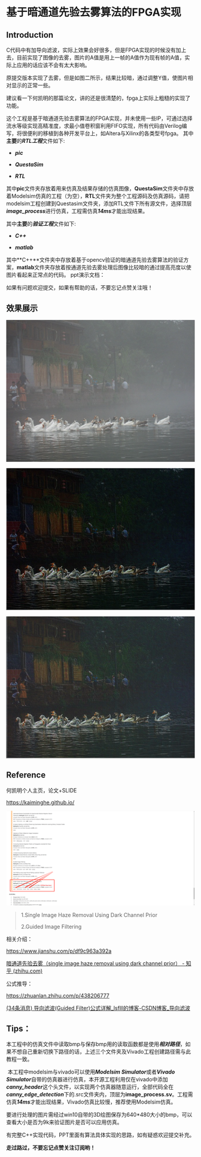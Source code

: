 # 基于暗通道先验去雾算法的FPGA实现

## Introduction

​	C代码中有加导向滤波，实际上效果会好很多，但是FPGA实现的时候没有加上去，目前实现了图像的去雾，图片的A值是用上一帧的A值作为现有帧的A值，实际上应用的话应该不会有太大影响。

​	原提交版本实现了去雾，但是如图二所示，结果比较暗，通过调整Y值，使图片相对显示的正常一些。

​	建议看一下何凯明的那篇论文，讲的还是很清楚的，fpga上实际上粗糙的实现了功能。

​	这个工程是基于暗通道先验去雾算法的FPGA实现，并未使用一些IP，可通过选择流水等级实现高精准度，求最小值卷积窗利用FIFO实现，所有代码由Verilog编写，将很便利的移植到各种开发平台上，如Altera与Xilinx的各类型号fpga。
其中**主要**的***RTL工程***文件如下:

- ***pic***

- ***QuestaSim***

- ***RTL***

​	其中**pic**文件夹存放着用来仿真及结果存储的仿真图像，**QuestaSim**文件夹中存放着Modelsim仿真的工程（为空），**RTL**文件夹为整个工程源码及仿真源码，请把modelsim工程创建到Questasim文件夹，添加RTL文件下所有源文件，选择顶层***image_process***进行仿真，工程需仿真***14ms***才能出现结果。

其中**主要**的***验证工程***文件如下:

- ***C++***

- ***matlab***

​	其中**C++**文件夹中存放着基于opencv验证的暗通道先验去雾算法的验证方案，**matlab**文件夹存放着按通道先验去雾处理后图像比较暗的通过提高亮度以使图片看起来正常点的代码。
ppt演示文档：

如果有问题欢迎提交，如果有帮助的话，不要忘记点赞关注哦！

## 效果展示

![duck_fog](pic/duck_fog.bmp)

![haze_remove](pic/haze_remove.bmp)

![haze_remove_enhance_light](pic/haze_remove_enhance_light.bmp)



## Reference

何凯明个人主页，论文+SLIDE

https://kaiminghe.github.io/

![KaiMingHe](pic/reademe_pic/KaiMingHe.png)

> 1.Single Image Haze Removal Using Dark Channel Prior
>
> 2.Guided Image Filtering

相关介绍：

https://www.jianshu.com/p/df9c963a392a

[暗通道先验去雾（single image haze removal using dark channel prior） - 知乎 (zhihu.com)](https://zhuanlan.zhihu.com/p/28875405)



公式推导：

https://zhuanlan.zhihu.com/p/438206777

[(34条消息) 导向滤波(Guided Filter)公式详解_lsflll的博客-CSDN博客_导向滤波](https://blog.csdn.net/weixin_43194305/article/details/88959183)

## Tips：

​	本工程中的仿真文件中读取bmp与保存bmp用的读取函数都是使用***相对路径***，如果不想自己重新切换下路径的话，上述三个文件夹及Vivado工程创建路径需与此教程一致。

​	本工程中modelsim与vivado可以使用***Modelsim Simulator***或者***Vivado Simulator***自带的仿真器进行仿真，本开源工程利用仅在vivado中添加***canny_header***这个头文件，以实现两个仿真器随意运行，全部代码全在***canny_edge_detection***下的.src文件夹内，顶层为**image_process.sv**。工程需仿真***14ms***才能出现结果，Vivado仿真比较慢，推荐使用Modelsim仿真。

​	要进行处理的图片需经过win10自带的3D绘图保存为640*480大小的bmp，可以查看大小是否为9k来验证图片是否可以应用仿真。

​	有完整C++实现代码，PPT里面有算法具体实现的思路，如有疑惑欢迎提交补充。

**走过路过，不要忘记点赞关注订阅哟！**
